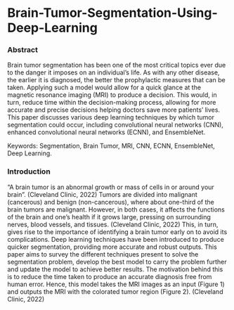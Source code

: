 # Brain-Tumor-Segmentation-Using-Deep-Learning
### Abstract
Brain tumor segmentation has been one of the most critical topics ever due to the danger it imposes on an individual’s life. As with any other disease, the earlier it is diagnosed, the better the prophylactic measures that can be taken. Applying such a model would allow for a quick glance at the magnetic resonance imaging (MRI) to produce a decision. This would, in turn, reduce time within the decision-making process, allowing for more accurate and precise decisions helping doctors save more patients’ lives. This paper discusses various deep learning techniques by which tumor segmentation could occur, including convolutional neural networks (CNN), enhanced convolutional neural networks (ECNN), and EnsembleNet. 

Keywords: Segmentation, Brain Tumor, MRI, CNN, ECNN, EnsembleNet, Deep Learning.

### Introduction
“A brain tumor is an abnormal growth or mass of cells in or around your brain”. (Cleveland Clinic, 2022) Tumors are divided into malignant (cancerous) and benign (non-cancerous), where about one-third of the brain tumors are malignant. However, in both cases, it affects the functions of the brain and one’s health if it grows large, pressing on surrounding nerves, blood vessels, and tissues. (Cleveland Clinic, 2022) This, in turn, gives rise to the importance of identifying a brain tumor early on to avoid its complications. Deep learning techniques have been introduced to produce quicker segmentation, providing more accurate and robust outputs. This paper aims to survey the different techniques present to solve the segmentation problem, develop the best model to carry the problem further and update the model to achieve better results. The motivation behind this is to reduce the time taken to produce an accurate diagnosis free from human error. Hence, this model takes the MRI images as an input (Figure 1) and outputs the MRI with the colorated tumor region (Figure 2). (Cleveland Clinic, 2022)

